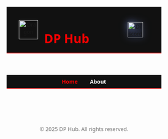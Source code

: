 <html lang="en">
<head>
  <meta charset="UTF-8" />
  <meta name="viewport" content="width=device-width, initial-scale=1.0"/>
  <title>DP Hub – Top Roblox Scripts</title>
  <style>
    * {
      margin: 0;
      padding: 0;
      box-sizing: border-box;
      font-family: 'Segoe UI', sans-serif;
    }

    body {
      background: #000;
      color: #fff;
      overflow-x: hidden;
      position: relative;
    }

    canvas#bg {
      position: fixed;
      top: 0;
      left: 0;
      z-index: 0;
    }

    header {
      background-color: #111;
      border-bottom: 2px solid red;
      padding: 1rem 2rem;
      display: flex;
      align-items: center;
      position: relative;
      z-index: 1;
    }

    header img {
      width: 50px;
      height: 50px;
      margin-right: 1rem;
    }

    header h1 {
      color: red;
      font-size: 2rem;
      font-weight: bold;
    }

    .discord-icon {
      margin-left: auto;
    }

    .discord-icon img {
      width: 40px;
      height: 40px;
      filter: drop-shadow(0 0 10px #7289da);
      transition: transform 0.3s ease, filter 0.3s ease;
    }

    .discord-icon img:hover {
      transform: scale(1.1);
      filter: drop-shadow(0 0 15px #7289da);
    }

    .nav-bar {
      display: flex;
      justify-content: center;
      background: #111;
      padding: 0.5rem;
      gap: 2rem;
      border-bottom: 1px solid red;
    }

    .nav-bar a {
      color: #fff;
      text-decoration: none;
      font-weight: bold;
      transition: color 0.3s;
      cursor: pointer;
    }

    .nav-bar a:hover,
    .nav-bar .active-tab {
      color: red;
    }

    .section {
      padding: 2rem;
      text-align: center;
    }

    .container {
      padding: 2rem;
      display: grid;
      grid-template-columns: repeat(auto-fill, minmax(300px, 1fr));
      gap: 1.5rem;
    }

    .card {
      background: #1a1a1a;
      border: 1px solid #444;
      border-left: 4px solid red;
      border-radius: 0.5rem;
      padding: 1rem;
      transition: transform 0.2s;
    }

    .card:hover {
      transform: translateY(-5px);
      box-shadow: 0 0 15px red;
    }

    .card h3 {
      color: red;
      margin-bottom: 0.5rem;
    }

    .card p {
      color: #ccc;
      font-size: 0.9rem;
    }

    .card button {
      margin-top: 1rem;
      background: red;
      color: black;
      border: none;
      padding: 0.5rem 1rem;
      border-radius: 4px;
      cursor: pointer;
      font-weight: bold;
    }

    .card button:hover {
      background: #ff4d4d;
    }

    footer {
      text-align: center;
      padding: 2rem;
      font-size: 0.875rem;
      color: #777;
    }

    textarea {
      display: none;
    }
  </style>
</head>
<body>

<canvas id="bg"></canvas>

<header>
  <img src="https://yt3.googleusercontent.com/VZFsH87J_cdIIAUJgNQEj0SYUSCu9xYOwAvFj73Sbrr9u6914UXUHEBnLhdOPMbDNQWuJzG3Omc=s900-c-k-c0x00ffffff-no-rj" alt="Dragon">
  <h1>DP Hub</h1>
  <a href="https://discord.gg/cVX9QpPkYE" target="_blank" class="discord-icon">
    <img src="https://i.pinimg.com/1200x/c1/62/5d/c1625d28e215bde2df23e15d3f950cfe.jpg" alt="Discord" />
  </a>
</header>

<nav class="nav-bar">
  <a class="active-tab" onclick="showTab('home')">Home</a>
  <a onclick="showTab('about')">About</a>
</nav>

<div id="home" class="container">
  <!-- Script cards will be generated here -->
</div>

<section id="about" class="section" style="display: none;">
  <h2 style="color: red;">About</h2>
  <p><strong>Made by:</strong> Plo_mex and IamUnknown77</p>

  <h3>Introduction</h3>
  <p>DP Hub – The Ultimate Roblox Scripting Hub</p>
  <p>
    Welcome to DP Hub, the next-generation scripting hub designed for Roblox enthusiasts who love customization, efficiency, and powerful scripts. Created by Plo_mex and iamunknown77, DP Hub brings you a seamless experience with high-quality scripts that work on top executors like Dex, Delta, and Vega X.
  </p>

  <h3>Why Choose DP Hub?</h3>
  <ul style="text-align: left; max-width: 600px; margin: 0 auto;">
    <li>✅ Powerful & Optimized Scripts – Enjoy well-coded scripts designed for smooth performance.</li>
    <li>✅ Wide Executor Compatibility – Works with all good executors.</li>
    <li>✅ User-Friendly Interface – Great for both beginners and pros.</li>
    <li>✅ Regular Updates – Stay ahead of the curve.</li>
    <li>✅ Free & Reliable – No paywalls, no B.S.</li>
  </ul>

  <p>Whether you're looking for automation, customization, or just fun enhancements in your favorite games, DP Hub has got you covered! 🚀</p>
</section>

<footer>
  &copy; 2025 DP Hub. All rights reserved.
</footer>

<textarea id="scriptBox"></textarea>

<script>
  const scriptData = [
    { title: "Blox Fruits Script", desc: "Auto Chest", code: `loadstring(game:HttpGet("https://coolxplo.github.io/DP-HUB-coolxplo/Blox Fruit.lua"))()` },
    { title: "Universal Infinite HP", desc: "Full Protection in some games", code: `loadstring(game:HttpGet('https://raw.githubusercontent.com/COOLXPLO/DP-HUB-coolxplo/refs/heads/main/antiknock.lua'))()` },
    { title: "Tower Of Hell", desc: "Fly, Float, Instant Win ,Tool giver", code: `loadstring(game:HttpGet("https://coolxplo.github.io/DP-HUB-coolxplo/Tower%20Of%20Hell.lua"))()` },
    { title: "Driving Empire", desc: "Auto Farm, Car Fly", code: `loadstring(game:HttpGet("https://raw.githubusercontent.com/COOLXPLO/DP-HUB-coolxplo/refs/heads/main/Driving%20Empire.lua"))()` },
    { title: "Funnel Tycoon 2", desc: "Inf Money", code: `loadstring(game:HttpGet("https://coolxplo.github.io/DP-HUB-coolxplo/FunnelTycoon2.lua"))()` },
    { title: "The $1,000,000 Glass Bridge", desc: "Inf Money", code: `loadstring(game:HttpGet("https://coolxplo.github.io/DP-HUB-coolxplo/TheGlassBridge.lua"))()` },
    { title: "The Storage", desc: "Inf Money, Much More", code: `loadstring(game:HttpGet("https://raw.githubusercontent.com/CoolXplo/DP-HUB-coolxplo/main/The_Storage.lua"))()` },
    { title: "Drill Digging Simulator", desc: "Inf Money,Gems, Gets all drills", code: `loadstring(game:HttpGet("https://raw.githubusercontent.com/COOLXPLO/DP-HUB-coolxplo/refs/heads/main/Drill.lua"))()` },
    { title: "Murder Mystery 2", desc: "Get Win everytime", code: `loadstring(game:HttpGet('https://raw.githubusercontent.com/COOLXPLO/DP-HUB-coolxplo/refs/heads/main/MM2.lua'))()` },
    { title: "Starving Artists", desc: "Auto Draw Arts", code: `loadstring(game:HttpGet('https://raw.githubusercontent.com/COOLXPLO/DP-HUB-coolxplo/refs/heads/main/starving%20artists.lua'))()` },
    { title: "Break in story", desc: "Role changer, Tool Giver", code: `loadstring(game:HttpGet("https://raw.githubusercontent.com/COOLXPLO/DP-HUB-coolxplo/refs/heads/main/BreakInStory.lua"))()` },
    { title: "Eat Blobs Simulator", desc: "Turn Inf Size", code: `loadstring(game:HttpGet('https://raw.githubusercontent.com/COOLXPLO/DP-HUB-coolxplo/refs/heads/main/EatBlobsSimulator.lua'))()` },
    { title: "Dig to Earth's CORE", desc: "Auto Wins", code: `loadstring(game:HttpGet("https://raw.githubusercontent.com/COOLXPLO/DP-HUB-coolxplo/refs/heads/main/Dig%20to%20Earth's%20CORE.lua"))()` },
    { title: "Westbound", desc: "Auto Bonds", code: `loadstring(game:HttpGet('https://raw.githubusercontent.com/COOLXPLO/DP-HUB-coolxplo/refs/heads/main/westbond.lua'))()` },
    { title: "Blade Ball", desc: "Auto Parry, Much More", code: `loadstring(game:HttpGet("https://raw.githubusercontent.com/COOLXPLO/DP-HUB-coolxplo/refs/heads/main/bladeball.lua"))()` },
    { title: "Graphic Controller", desc: "Improve performance", code: `loadstring(game:HttpGet("https://raw.githubusercontent.com/COOLXPLO/DP-HUB-coolxplo/refs/heads/main/Graphic%20controller.lua"))()` }
  ];

  const home = document.getElementById("home");

  scriptData.forEach(({ title, desc, code }) => {
    const card = document.createElement("div");
    card.className = "card";
    card.innerHTML = `<h3>${title}</h3><p>${desc}</p><button onclick="copyScript(\`${code.replace(/`/g, '\\`')}\`)">Copy Script</button>`;
    home.appendChild(card);
  });

  function copyScript(code) {
    const box = document.getElementById("scriptBox");
    box.style.display = "block";
    box.value = code;
    box.select();
    document.execCommand("copy");
    box.style.display = "none";
    alert("✅ Script copied!");
  }

  function showTab(tab) {
    document.getElementById('home').style.display = tab === 'home' ? 'grid' : 'none';
    document.getElementById('about').style.display = tab === 'about' ? 'block' : 'none';
    document.querySelectorAll('.nav-bar a').forEach(a => a.classList.remove('active-tab'));
    const activeTab = [...document.querySelectorAll('.nav-bar a')].find(a => a.textContent.toLowerCase() === tab);
    if (activeTab) activeTab.classList.add('active-tab');
  }

  // Particle Background
  const canvas = document.getElementById("bg");
  const ctx = canvas.getContext("2d");
  canvas.width = window.innerWidth;
  canvas.height = window.innerHeight;
  const particles = [];
  for (let i = 0; i < 100; i++) {
    particles.push({ x: Math.random() * canvas.width, y: Math.random() * canvas.height, r: Math.random() * 2 + 1, d: Math.random() * 1 });
  }

  function drawParticles() {
    ctx.clearRect(0, 0, canvas.width, canvas.height);
    ctx.fillStyle = "white";
    for (let p of particles) {
      ctx.beginPath();
      ctx.arc(p.x, p.y, p.r, 0, Math.PI * 2, true);
      ctx.fill();
      p.y += p.d;
      if (p.y > canvas.height) {
        p.y = 0;
        p.x = Math.random() * canvas.width;
      }
    }
  }

  setInterval(drawParticles, 33);
  window.onresize = () => {
    canvas.width = window.innerWidth;
    canvas.height = window.innerHeight;
  };
</script>
</body>
</html>
